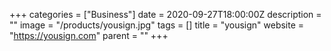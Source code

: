 +++
categories = ["Business"]
date = 2020-09-27T18:00:00Z
description = ""
image = "/products/yousign.jpg"
tags = []
title = "yousign"
website = "https://yousign.com"
parent = ""
+++
